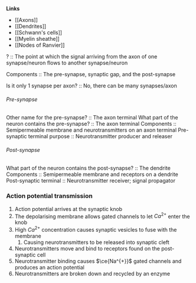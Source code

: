 **Links**
- [[Axons]]
- [[Dendrites]]
- [[Schwann's cells]]
- [[Myelin sheathe]]
- [[Nodes of Ranvier]]

? :: The point at which the signal arriving from the axon of one synapse/neuron flows to another synapse/neuron

Components :: The pre-synapse, synaptic gap, and the post-synapse

Is it only 1 synapse per axon? :: No, there can be many synapses/axon

###### Pre-synapse
Other name for the pre-synapse? :: The axon terminal
What part of the neuron contains the pre-synapse? :: The axon terminal
Components :: Semipermeable membrane and neurotransmitters on an axon terminal
Pre-synaptic terminal purpose :: Neurotransmitter producer and releaser 

###### Post-synapse
What part of the neuron contains the post-synapse? :: The dendrite
Components :: Semipermeable membrane and receptors on a dendrite
Post-synaptic terminal :: Neurotransmitter receiver; signal propagator


### Action potential transmission
1. Action potential arrives at the synaptic knob
2. The depolarising membrane allows gated channels to let $Ca^{2+}$ enter the knob
3. High $Ca^{2+}$ concentration causes synaptic vesicles to fuse with the membrane
	1. Causing neurotransmitters to be released into synaptic cleft
4. Neurotransmitters move and bind to receptors found on the post-synaptic cell
5. Neurotransmitter binding causes $\ce{Na^{+}}$ gated channels and produces an action potential
6. Neurotransmitters are broken down and recycled by an enzyme